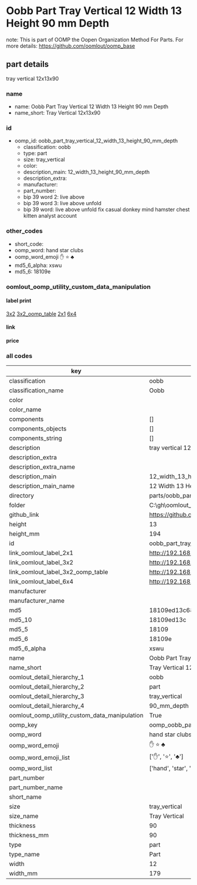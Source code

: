 # Oobb Part Tray Vertical 12 Width 13 Height 90 mm Depth  

note: This is part of OOMP the Oopen Organization Method For Parts. For more details: https://github.com/oomlout/oomp_base

##  part details
  



tray vertical 12x13x90



### name
* name: Oobb Part Tray Vertical 12 Width 13 Height 90 mm Depth
* name_short: Tray Vertical 12x13x90 
### id
* oomp_id: oobb_part_tray_vertical_12_width_13_height_90_mm_depth
  * classification: oobb
  * type: part
  * size: tray_vertical
  * color: 
  * description_main: 12_width_13_height_90_mm_depth
  * description_extra: 
  * manufacturer: 
  * part_number: 
  * bip 39 word 2: live above
  * bip 39 word 3: live above unfold
  * bip 39 word: live above unfold fix casual donkey mind hamster chest kitten analyst account

### other_codes
* short_code: 
* oomp_word: hand star clubs
* oomp_word_emoji :hand: :star: :clubs:
* md5_6_alpha: xswu
* md5_6: 18109e






### oomlout_oomp_utility_custom_data_manipulation
#### label print
[3x2](http://192.168.1.245:1112/?label=oomp%20xswu)
[3x2_oomp_table](http://192.168.1.108:1112/?label=oomp%20xswu)
[2x1](http://192.168.1.242:1112/?label=oomp%20xswu)
[6x4](http://192.168.1.55:1112/?label=oomp%20xswu)    

#### link

                              

#### price







### all codes 
| key | value |  
| --- | --- |  
| classification | oobb |  
| classification_name | Oobb |  
| color |  |  
| color_name |  |  
| components | [] |  
| components_objects | [] |  
| components_string | [] |  
| description | tray vertical 12x13x90 |  
| description_extra |  |  
| description_extra_name |  |  
| description_main | 12_width_13_height_90_mm_depth |  
| description_main_name | 12 Width 13 Height 90 mm Depth |  
| directory | parts/oobb_part_tray_vertical_12_width_13_height_90_mm_depth |  
| folder | C:\gh\oomlout_oobb_version_4_generated_parts\parts\oobb_part_tray_vertical_12_width_13_height_90_mm_depth |  
| github_link | https://github.com/oomlout/oomlout_oomp_part_src/tree/main/parts/oobb_part_tray_vertical_12_width_13_height_90_mm_depth |  
| height | 13 |  
| height_mm | 194 |  
| id | oobb_part_tray_vertical_12_width_13_height_90_mm_depth |  
| link_oomlout_label_2x1 | http://192.168.1.242:1112/?label=oomp%20xswu |  
| link_oomlout_label_3x2 | http://192.168.1.245:1112/?label=oomp%20xswu |  
| link_oomlout_label_3x2_oomp_table | http://192.168.1.108:1112/?label=oomp%20xswu |  
| link_oomlout_label_6x4 | http://192.168.1.55:1112/?label=oomp%20xswu |  
| manufacturer |  |  
| manufacturer_name |  |  
| md5 | 18109ed13c68b19d0491d581da402415 |  
| md5_10 | 18109ed13c |  
| md5_5 | 18109 |  
| md5_6 | 18109e |  
| md5_6_alpha | xswu |  
| name | Oobb Part Tray Vertical 12 Width 13 Height 90 mm Depth |  
| name_short | Tray Vertical 12x13x90  |  
| oomlout_detail_hierarchy_1 | oobb |  
| oomlout_detail_hierarchy_2 | part |  
| oomlout_detail_hierarchy_3 | tray_vertical |  
| oomlout_detail_hierarchy_4 | 90_mm_depth |  
| oomlout_oomp_utility_custom_data_manipulation | True |  
| oomp_key | oomp_oobb_part_tray_vertical_12_width_13_height_90_mm_depth |  
| oomp_word | hand star clubs |  
| oomp_word_emoji | :hand: :star: :clubs: |  
| oomp_word_emoji_list | [':hand:', ':star:', ':clubs:'] |  
| oomp_word_list | ['hand', 'star', 'clubs'] |  
| part_number |  |  
| part_number_name |  |  
| short_name |  |  
| size | tray_vertical |  
| size_name | Tray Vertical |  
| thickness | 90 |  
| thickness_mm | 90 |  
| type | part |  
| type_name | Part |  
| width | 12 |  
| width_mm | 179 |  
